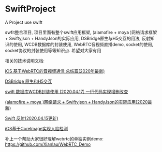 # SwiftProject
A Project use swift


swfit整合项目, 项目里面有整个swift应用框架, (alamofire + moya )网络请求框架 + Swiftyjson + HandyJson的实际应用, DSBridge原生与H5交互的用法, 反射知识的使用, WCDB数据库的封装使用, WebRTC音视频直播demo, socket的使用, socket协议的封装使用等等知识点. 希望对大家有用

相关的技术说明文档:

[iOS 基于WebRTC的音视频通信 总结篇(2020年最新)](https://www.jianshu.com/p/b8363efb483b)

[DSBridge 原生和H5交互](https://www.jianshu.com/p/7d2589d0ed39)

[swift 数据库WCDB封装使用 (2020.04.17) 一行代码实现增删改查](https://www.jianshu.com/p/c419c0a8edeb)

[(alamofire + moya )网络请求 + Swiftyjson + HandyJson的实际应用(2020最新)](https://www.jianshu.com/p/3442a3b7cf53)

[Swift 反射(2020.04.15更新)](https://www.jianshu.com/p/27783a38f6b7)

[iOS基于CoreImage实现人脸检测](https://www.jianshu.com/p/768063caa6b9)

补上一个帮助大家很好理解webrtc的单独实例demo: https://github.com/Xianlau/WebRTC_Demo


